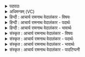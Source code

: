 <details><summary>पदपाठः</summary>

इ꣡न्द्र꣢꣯म्। इत्। ह꣢꣯रीइ꣡ति꣢। व꣣हतः। अ꣡प्र꣢꣯तिधृष्टशवसम्। अ꣡प्र꣢꣯तिधृष्ट। श꣣वसम्। ऋ꣡षी꣢꣯णाम्। सु꣣ष्टुतीः꣢। सु꣣। स्तुतीः꣢। उ꣡प꣢꣯। य꣡ज्ञ꣢म्। च꣣। मा꣡नु꣢꣯षाणाम्। १०३०।
</details>

<details><summary>अधिमन्त्रम् (VC)</summary>

- इन्द्रः
- गोतमो राहूगणः
- अनुष्टुप्
- गान्धारः
</details>

<details><summary>हिन्दी : आचार्य रामनाथ वेदालंकार - विषयः</summary>

अगले मन्त्र में यह बताया गया है कि गुरुकुल से स्नातक बनकर किस प्रकार क्या करे।
</details>

<details><summary>हिन्दी : आचार्य रामनाथ वेदालंकार - पदार्थः</summary>

पदार्थान्वयभाषाः -  (अप्रतिधृष्टशवसम्) जिसके बल को कोई दबा नहीं सकता ऐसे, (इन्द्रम्) आचार्यों से विद्या ग्रहण किये हुए विद्वान् स्नातक को (इत्) ही (हरी) रथ में नियुक्त उत्तम घोड़े एवं जलयान तथा विमान में नियुक्त विद्युत् और वायु (ऋषीणाम्) मन्त्रार्थद्रष्टा ऋषियों के (सुष्टुतीः) शुभ मन्त्रार्थोपदेशों में (मानुषाणां यज्ञं च) और मनुष्यों के यज्ञ-समारोह में (उपवहतः) ले जाएँ ॥३॥
</details>

<details><summary>हिन्दी : आचार्य रामनाथ वेदालंकार - भावार्थः</summary>

भावार्थभाषाः -  आचार्य के गर्भ से द्वितीय जन्म प्राप्त करके विद्वान् द्विज सामाजिक उत्थान के कार्यों में भाग लेता हुआ धर्मपूर्ण यज्ञादि समारोहों में जाए ॥३॥ इस खण्ड में गुरु-शिष्य और परमात्मा-जीवात्मा का वर्णन होने से इस खण्ड की पूर्वखण्ड के साथ सङ्गति है ॥ षष्ठ अध्याय में सप्तम खण्ड समाप्त ॥ षष्ठ अध्याय समाप्त ॥ तृतीय प्रपाठ्क में द्वितीय अर्ध समाप्त ॥
</details>

<details><summary>संस्कृत : आचार्य रामनाथ वेदालंकार - विषयः</summary>

अथ गुरुकुलात् स्नातको भूत्वा कथं किं करोतीत्याह।
</details>

<details><summary>संस्कृत : आचार्य रामनाथ वेदालंकार - पदार्थः</summary>

पदार्थान्वयभाषाः -  (अप्रतिधृष्टशवसम्) अप्रतिदब्धबलम्, (इन्द्रम्) आचार्येभ्यो गृहीतविद्यं विद्वांसं स्नातकम् (इत्) खलु (हरी) रथे नियुक्तौ अश्वौ,जलयाने विमानयाने च नियुक्तौ विद्युद्वायू वा (ऋषीणाम्) मन्त्रार्थद्रष्टॄणां मुनीनाम् (सुष्टुतीः) शुभान् मन्त्रार्थोपदेशान् (मानुषाणाम् यज्ञं च) मनुष्याणाम् यज्ञसमारोहं च (उपवहतः) प्रापयताम् ॥३॥२
</details>

<details><summary>संस्कृत : आचार्य रामनाथ वेदालंकार - भावार्थः</summary>

भावार्थभाषाः -  आचार्यगर्भाद् द्वितीयं जन्म प्राप्य विद्वान् द्विजः सामाजिकेषूत्थानकार्येषु भागं गृह्णन् धर्मपूर्णान् यज्ञादिसमारोहान् गच्छेत् ॥३॥ अस्मिन् खण्डे गुरुशिष्ययोः परमात्मजीवात्मनोश्च-वर्णनादेतत्खण्डस्य पूर्वखण्डेन संगतिरस्ति ॥ इति बरेलीमण्डलान्तर्गतफरीदपुरवास्तव्य-श्रीमद्गोपालरामभगवतीदेवीतनयेन हरिद्वारीयगुरुकुलकाङ्गड़ीविश्वविद्यालये ऽधीतविद्येन विद्यामार्तण्डेन आचार्यरामनाथवेदालङ्कारेण महर्षिदयानन्दसरस्वतीस्वामिकृतवेदभाष्यशैलीमनुसृत्य विरचिते संस्कृतार्यभाषाभ्यां समन्विते सुप्रमाणयुक्ते सामवेदभाष्ये उत्तरार्चिके तृतीयः प्रपाठकः समाप्तिमगात् ॥
</details>

<details><summary>संस्कृत : आचार्य रामनाथ वेदालंकार - पादटिप्पनी</summary>

टिप्पणी:   १. ऋ० १।८४।२, ‘ऋषी॑णां च स्तु॒तीरुप॑’ इति तृतीयः पादः। २. ऋग्भाष्ये दयानन्दर्षिर्मन्त्रमिमं प्रजासेनापतेः सत्कारविषये व्याचष्टे।
</details>